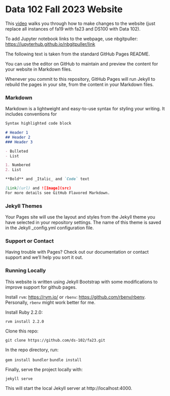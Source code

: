 # Data 102 Fall 2023 Website

This [video](https://www.youtube.com/watch?v=azPPK5aOcV0) walks you through how to make changes to the website (just replace all instances of fa19 with fa23 and DS100 with Data 102).

To add Jupyter notebook links to the webpage, use nbgitpuller: https://jupyterhub.github.io/nbgitpuller/link

The following text is taken from the standard GitHub Pages README.


You can use the editor on GitHub to maintain and preview the content for your website in Markdown files.

Whenever you commit to this repository, GitHub Pages will run Jekyll to rebuild the pages in your site, from the content in your Markdown files.

### Markdown
Markdown is a lightweight and easy-to-use syntax for styling your writing. It includes conventions for

```markdown
Syntax highlighted code block

# Header 1
## Header 2
### Header 3

- Bulleted
- List

1. Numbered
2. List

**Bold** and _Italic_ and `Code` text

[Link](url) and ![Image](src)
For more details see GitHub Flavored Markdown.
```

### Jekyll Themes
Your Pages site will use the layout and styles from the Jekyll theme you have selected in your repository settings. The name of this theme is saved in the Jekyll _config.yml configuration file.

### Support or Contact
Having trouble with Pages? Check out our documentation or contact support and we’ll help you sort it out.

### Running Locally
This website is written using Jekyll Bootstrap with some modifications to improve support for github pages.

Install `rvm`: https://rvm.io/ or `rbenv`: https://github.com/rbenv/rbenv. Personally, `rbenv` might work better for me.

Install Ruby 2.2.0:

``rvm install 2.2.0``

Clone this repo:

``git clone https://github.com/ds-102/fa23.git``

In the repo directory, run:

``gem install bundler``
``bundle install``

Finally, serve the project locally with:

``jekyll serve``

This will start the local Jekyll server at http://localhost:4000.
